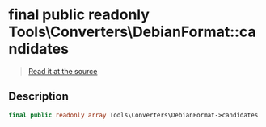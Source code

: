 # final public readonly Tools\Converters\DebianFormat::candidates

> [Read it at the source](https://github.com/julien-boudry/Condorcet/blob/master/src/Tools/Converters/DebianFormat.php#L16)

## Description    

```php
final public readonly array Tools\Converters\DebianFormat->candidates 
```


